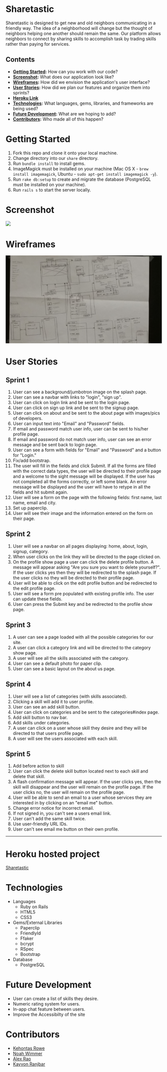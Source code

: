 # Sharetastic
Sharetastic is designed to get new and old neighbors communicating in a friendly way. The idea of a neighborhood will change but the thought of neighbors helping one another should remain the same. Our platform allows neighbors to connect by sharing skills to accomplish task by trading skills rather than paying for services.


## Contents
* **[Getting Started](#getting-started):** How can you work with our code?
* **[Screenshot](#screenshot):** What does our application look like?
* **[Wireframes](#wireframes):** How did we envision the application's user interface?
* **[User Stories](#user-stories):** How did we plan our features and organize them into sprints?
* **[Heroku Link](#heroku-hosted-project)**
* **[Technologies](#technologies):** What languages, gems, libraries, and frameworks are being used?
* **[Future Development](#future-development):** What are we hoping to add?
* **[Contributors](#contributors):** Who made all of this happen?

# Getting Started
1. Fork this repo and clone it onto your local machine.
2. Change directory into our `share` directory.
2. Run `bundle install` to install gems.
3. ImageMagick must be installed on your machine (Mac OS X - `brew install imagemagick`, Ubuntu - `sudo apt-get install imagemagick -y`).
4. Run `rake db:setup` to create and migrate the database (PostgreSQL must be installed on your machine).
5. Run `rails s` to start the server locally.

# Screenshot
<img src="ScreenShot.jpg">

# Wireframes
<img src="Wireframes.jpg">

# User Stories

## Sprint 1

1. User can see a background/jumbotron image on the splash page.
2. User can see a navbar with links to "login", "sign up".
3. User can click on login link and be sent to the login page.
4. User can click on sign up link and be sent to the signup page.
5. User can click on about and be sent to the about page with images/pics of developers.
6. User can input text into "Email" and "Password" fields.
7. If email and password match user info, user can be sent to his/her profile page.
8. If email and password do not match user info, user can see an error message and be sent back to login page.
9. User can see a form with fields for "Email" and "Password" and a button for "Login."
10. Fix/add bootstrap.
11. The user will fill in the fields and click Submit. If all the forms are filled with the correct data types, the user will be directed to their profile page and a welcome to the sight message will be displayed. If the user has not completed all the forms correctly, or left some blank. An error message will be displayed and the user will have to retype in all the fields and hit submit again.
12. User will see a form on the page with the following fields: first name, last name, email and city.
13. Set up paperclip.
14. User will see their image and the information entered on the form on their page.

## Sprint 2

1. User will see a navbar on all pages displaying: home, about, login, signup, category.
2. When user clicks on the link they will be directed to the page clicked on.
3. On the profile show page a user can click the delete profile button. A message will appear asking "Are you sure you want to delete yourself?". If the user clicks yes then they will be redirected to the splash page. If the user clicks no they will be directed to their profile page.
4. User will be able to click on the edit profile button and be redirected to the edit profile page.
5. User will see a form pre populated with existing profile info. The user can update these fields.
6. User can press the Submit key and be redirected to the profile show page.

## Sprint 3

1. A user can see a page loaded with all the possible categories for our site.
2. A user can click a category link and will be directed to the category show page.
3. A user will see all the skills associated with the category.
4. User can see a default photo for paper clip.
5. User can see a basic layout on the about us page.

## Sprint 4

1. User will see a list of categories (with skills associated).
2. Clicking a skill will add it to user profile.
3. User can see an add skill button.
4. User can click on categories and be sent to the categories#index page.
5. Add skill button to nav bar.
6. Add skills under categories.
7. A user can click on a user whose skill they desire and they will be directed to that users profile page.
8. A user will see the users associated with each skill.

## Sprint 5

1. Add before action to skill
2. User can click the delete skill button located next to each skill and delete that skill.
3. A flash confirmation message will appear. If the user clicks yes, then the skill will disappear and the user will remain on the profile page. If the user clicks no, the user will remain on the profile page.
4. User will be able to send an email to a user whose services they are interested in by clicking on an "email me" button.
5. Change error notice for incorrect email.
6. If not signed in, you can't see a users email link.
7. User can't add the same skill twice.
8. Use user-friendly URL IDs.
9. User can't see email me button on their own profile.

---

# Heroku hosted project
<a href="https://sharetastic.herokuapp.com/" target="_blank">Sharetastic</a>

# Technologies
* Languages
	* Ruby on Rails
	* HTML5
	* CSS3
* Gems/External Libraries
	* Paperclip
	* FriendlyId
	* Ffaker
	* bcrypt
	* RSpec
	* Bootstrap
* Database
	*  PostgreSQL

# Future Development
* User can create a list of skills they desire.
* Numeric rating system for users.
* In-app chat feature between users.
* Improve the Accessibilty of the site

# Contributors
* <a href="https://github.com/kehontas" target="_blank">Kehontas Rowe</a>
* <a href="https://github.com/nwimmer123" target="_blank">Noah Wimmer</a>
* <a href="https://github.com/alexpsu" target="_blank">Alex Rao</a>
* <a href="https://github.com/Kranjbar" target="_blank">Kayvon Ranjbar</a>
